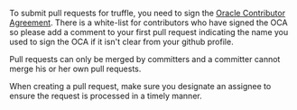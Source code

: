 To submit pull requests for truffle, you need to sign the [Oracle Contributor Agreement][1].
There is a white-list for contributors who have signed the OCA so please add a comment
to your first pull request indicating the name you used to sign the OCA if it isn't clear
from your github profile.

Pull requests can only be merged by committers and a committer cannot merge
his or her own pull requests.

When creating a pull request, make sure you designate an assignee to ensure
the request is processed in a timely manner.

[1]: http://www.oracle.com/technetwork/community/oca-486395.html
